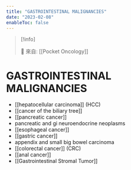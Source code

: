 ```yaml
---
title: "GASTROINTESTINAL MALIGNANCIES"
date: "2023-02-08"
enableToc: false
---
```


> [!info]
>
> 🌱 來自: [[Pocket Oncology]]

# GASTROINTESTINAL MALIGNANCIES

- [[hepatocellular carcinoma]] (HCC)
- [[cancer of the biliary tree]]
- [[pancreatic cancer]]
- pancreatic and gi neuroendocrine neoplasms
- [[esophageal cancer]]
- [[gastric cancer]]
- appendix and small big bowel carcinoma
- [[colorectal cancer]] (CRC)
- [[anal cancer]]
- [[Gastrointestinal Stromal Tumor]]
